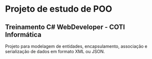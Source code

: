 # Projeto de estudo de POO
## Treinamento C# WebDeveloper - COTI Informática
Projeto para modelagem de entidades, encapsulamento, associação e serialização de dados em formato XML ou JSON.
